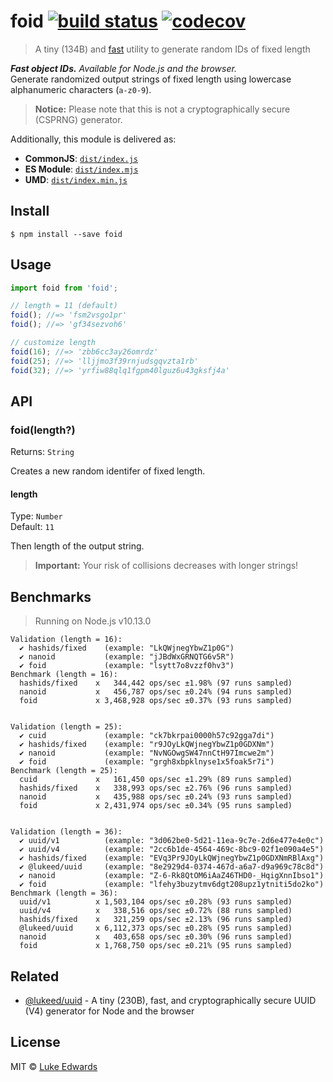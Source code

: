 # foid [![build status](https://badgen.net/github/status/lukeed/foid)](https://github.com/lukeed/foid/actions) [![codecov](https://badgen.now.sh/codecov/c/github/lukeed/foid)](https://codecov.io/gh/lukeed/foid)

> A tiny (134B) and [fast](#benchmarks) utility to generate random IDs of fixed length

_**Fast object IDs.** Available for Node.js and the browser._<br>Generate randomized output strings of fixed length using lowercase alphanumeric characters (`a-z0-9`).

> **Notice:** Please note that this is not a cryptographically secure (CSPRNG) generator.

Additionally, this module is delivered as:

* **CommonJS**: [`dist/index.js`](https://unpkg.com/foid/dist/index.js)
* **ES Module**: [`dist/index.mjs`](https://unpkg.com/foid/dist/index.mjs)
* **UMD**: [`dist/index.min.js`](https://unpkg.com/foid/dist/index.min.js)

## Install

```
$ npm install --save foid
```


## Usage

```js
import foid from 'foid';

// length = 11 (default)
foid(); //=> 'fsm2vsgo1pr'
foid(); //=> 'gf34sezvoh6'

// customize length
foid(16); //=> 'zbb6cc3ay26omrdz'
foid(25); //=> 'lljjmo3f39rnjudsgqvzta1rb'
foid(32); //=> 'yrfiw88qlq1fgpm40lguz6u43gksfj4a'
```


## API

### foid(length?)
Returns: `String`

Creates a new random identifer of fixed length.

#### length
Type: `Number`<br>
Default: `11`

Then length of the output string.

> **Important:** Your risk of collisions decreases with longer strings!


## Benchmarks

> Running on Node.js v10.13.0

```
Validation (length = 16):
  ✔ hashids/fixed    (example: "LkQWjnegYbwZ1p0G")
  ✔ nanoid           (example: "jJBdWxGRNQTG6v5R")
  ✔ foid             (example: "lsytt7o8vzzf0hv3")
Benchmark (length = 16):
  hashids/fixed    x   344,442 ops/sec ±1.98% (97 runs sampled)
  nanoid           x   456,787 ops/sec ±0.24% (94 runs sampled)
  foid             x 3,468,928 ops/sec ±0.37% (93 runs sampled)


Validation (length = 25):
  ✔ cuid             (example: "ck7bkrpai0000h57c92gga7di")
  ✔ hashids/fixed    (example: "r9JOyLkQWjnegYbwZ1p0GDXNm")
  ✔ nanoid           (example: "NvNGOwgSW47nnCtH97Imcwe2m")
  ✔ foid             (example: "grgh8xbpklnyse1x5foak5r7i")
Benchmark (length = 25):
  cuid             x   161,450 ops/sec ±1.29% (89 runs sampled)
  hashids/fixed    x   338,993 ops/sec ±2.76% (96 runs sampled)
  nanoid           x   435,988 ops/sec ±0.24% (93 runs sampled)
  foid             x 2,431,974 ops/sec ±0.34% (95 runs sampled)


Validation (length = 36):
  ✔ uuid/v1          (example: "3d062be0-5d21-11ea-9c7e-2d6e477e4e0c")
  ✔ uuid/v4          (example: "2cc6b1de-4564-469c-8bc9-02f1e090a4e5")
  ✔ hashids/fixed    (example: "EVq3Pr9JOyLkQWjnegYbwZ1p0GDXNmRBlAxg")
  ✔ @lukeed/uuid     (example: "8e2929d4-0374-467d-a6a7-d9a969c78c8d")
  ✔ nanoid           (example: "Z-6-Rk8QtOM6iAaZ46THD0-_HqigXnnIbso1")
  ✔ foid             (example: "lfehy3buzytmv6dgt208upz1ytniti5do2ko")
Benchmark (length = 36):
  uuid/v1          x 1,503,104 ops/sec ±0.28% (93 runs sampled)
  uuid/v4          x   338,516 ops/sec ±0.72% (88 runs sampled)
  hashids/fixed    x   321,259 ops/sec ±2.13% (96 runs sampled)
  @lukeed/uuid     x 6,112,373 ops/sec ±0.28% (95 runs sampled)
  nanoid           x   403,658 ops/sec ±0.30% (96 runs sampled)
  foid             x 1,768,750 ops/sec ±0.21% (95 runs sampled)
```

## Related

- [@lukeed/uuid](https://github.com/lukeed/uuid) - A tiny (230B), fast, and cryptographically secure UUID (V4) generator for Node and the browser

## License

MIT © [Luke Edwards](https://lukeed.com)
